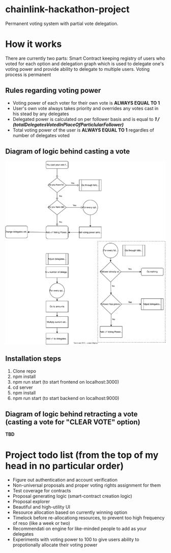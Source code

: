 # chainlink-hackathon-project
Permanent voting system with partial vote delegation. 

# How it works

There are currently two parts: Smart Contract keeping registry of users who voted for each option and delegation graph which is used to delegate one's voting power and provide ability to delegate to multiple users. Voting process is permanent
## Rules regarding voting power
  - Voting power of each voter for their own vote is **ALWAYS EQUAL TO 1**
  - User's own vote always takes priority and overrides any votes cast in his stead by any delegates
  - Delegated power is calculated on per follower basis and is equal to ***1 / (totalDelegatesVotedInPlaceOfParticlularFollower)***
  - Total voting power of the user is **ALWAYS EQUAL TO 1** regardles of number of delegates voted

## Diagram of logic behind casting a vote

![Casting vote](BuisinessLogicSVG.drawio.svg)

## Installation steps

1. Clone repo
2. npm install
3. npm run start (to start frontend on  localhost:3000)
4. cd server
5. npm install
6. npm run start (to start backend on localhost:9000)

## Diagram of logic behind retracting a vote (casting a vote for "CLEAR VOTE" option)

__TBD__
# Project todo list (from the top of my head in no particular order)

 - Figure out authentication and account verification
 - Non-universal proposals and proper voting rights assignment for them
 - Test coverage for contracts
 - Proposal generating logic (smart-contract creation logic)
 - Proposal explorer
 - Beautiful and high-utility UI
 - Resource allocation based on currently winning option
 - Timelock before re-allocationg resources, to prevent too high frequency of reso (like a week or two)
 - Recommendati on engine for like-minded people to add as your delegates
 - Experiments with voting power to 100 to give users ability to propotionally allocate their voting power